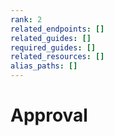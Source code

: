 ```yaml
---
rank: 2
related_endpoints: []
related_guides: []
required_guides: []
related_resources: []
alias_paths: []
---
```


# Approval
